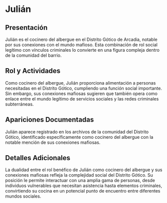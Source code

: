 # Julián

## Presentación
Julián es el cocinero del albergue en el Distrito Gótico de Arcadia, notable por sus conexiones con el mundo mafioso. Esta combinación de rol social legítimo con vínculos criminales lo convierte en una figura compleja dentro de la comunidad del barrio.

## Rol y Actividades
Como cocinero del albergue, Julián proporciona alimentación a personas necesitadas en el Distrito Gótico, cumpliendo una función social importante. Sin embargo, sus conexiones mafiosas sugieren que también opera como enlace entre el mundo legítimo de servicios sociales y las redes criminales subterráneas.

## Apariciones Documentadas
Julián aparece registrado en los archivos de la comunidad del Distrito Gótico, identificado específicamente como cocinero del albergue con la notable mención de sus conexiones mafiosas.

## Detalles Adicionales
La dualidad entre el rol benéfico de Julián como cocinero del albergue y sus conexiones mafiosas refleja la complejidad social del Distrito Gótico. Su posición le permite interactuar con una amplia gama de personas, desde individuos vulnerables que necesitan asistencia hasta elementos criminales, convirtiendo su cocina en un potencial punto de encuentro entre diferentes mundos sociales.